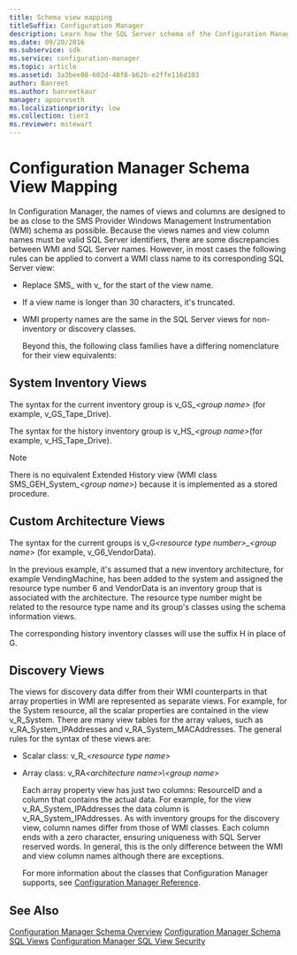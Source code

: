 ```yaml
---
title: Schema view mapping
titleSuffix: Configuration Manager
description: Learn how the SQL Server schema of the Configuration Manager site database maps to the WMI schema.
ms.date: 09/20/2016
ms.subservice: sdk
ms.service: configuration-manager
ms.topic: article
ms.assetid: 3a3bee08-602d-40f8-b62b-e2ffe116d103
author: Banreet
ms.author: banreetkaur
manager: apoorvseth
ms.localizationpriority: low
ms.collection: tier3
ms.reviewer: mstewart
---
```


# Configuration Manager Schema View Mapping

In Configuration Manager, the names of views and columns are designed to be as close to the SMS Provider Windows Management Instrumentation (WMI) schema as possible. Because the views names and view column names must be valid SQL Server identifiers, there are some discrepancies between WMI and SQL Server names. However, in most cases the following rules can be applied to convert a WMI class name to its corresponding SQL Server view:

- Replace SMS_ with v_ for the start of the view name.

- If a view name is longer than 30 characters, it's truncated.

- WMI property names are the same in the SQL Server views for non-inventory or discovery classes.

  Beyond this, the following class families have a differing nomenclature for their view equivalents:

## System Inventory Views
 The syntax for the current inventory group is v_GS<em>_\<group name></em> (for example, v_GS_Tape_Drive).

 The syntax for the history inventory group is v_HS<em>_\<group name></em>(for example, v_HS_Tape_Drive).

> [!NOTE]
>  There is no equivalent Extended History view (WMI class SMS_GEH_System<em>_\<group name></em>) because it is implemented as a stored procedure.

## Custom Architecture Views
 The syntax for the current groups is v_G<em>\<resource type number>_\<group name></em> (for example, v_G6_VendorData).

 In the previous example, it's assumed that a new inventory architecture, for example VendingMachine, has been added to the system and assigned the resource type number 6 and VendorData is an inventory group that is associated with the architecture. The resource type number might be related to the resource type name and its group's classes using the schema information views.

 The corresponding history inventory classes will use the suffix H in place of G.

## Discovery Views
 The views for discovery data differ from their WMI counterparts in that array properties in WMI are represented as separate views. For example, for the System resource, all the scalar properties are contained in the view v_R_System. There are many view tables for the array values, such as v_RA_System_IPAddresses and v_RA_System_MACAddresses. The general rules for the syntax of these views are:

- Scalar class: v_R<em>_\<resource type name></em>

- Array class: v_RA<em>*\<architecture name>\\*\<group name></em>

  Each array property view has just two columns: ResourceID and a column that contains the actual data. For example, for the view v_RA_System_IPAddresses the data column is v_RA_System_IPAddresses. As with inventory groups for the discovery view, column names differ from those of WMI classes. Each column ends with a zero character, ensuring uniqueness with SQL Server reserved words. In general, this is the only difference between the WMI and view column names although there are exceptions.

  For more information about the classes that Configuration Manager supports, see [Configuration Manager Reference](../../../develop/reference/configuration-manager-reference.md).

## See Also
 [Configuration Manager Schema Overview](../../../develop/core/understand/configuration-manager-schema-overview.md)
 [Configuration Manager Schema SQL Views](../../../develop/core/understand/configuration-manager-schema-sql-views.md)
 [Configuration Manager SQL View Security](../../../develop/core/understand/sql-view-security.md)
